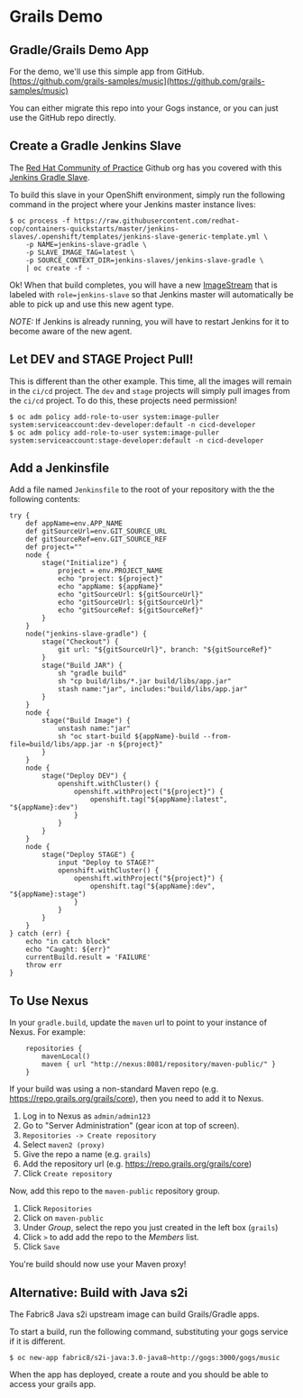 # Grails Demo

## Gradle/Grails Demo App

For the demo, we'll use this simple app from GitHub.
[https://github.com/grails-samples/music](https://github.com/grails-samples/music)

You can either migrate this repo into your Gogs instance, or you can just use the GitHub repo directly.

## Create a Gradle Jenkins Slave

 The [Red Hat Community of Practice](https://github.com/redhat-cop) Github org has you covered with this [Jenkins Gradle Slave](https://github.com/redhat-cop/containers-quickstarts/tree/master/jenkins-slaves/jenkins-slave-gradle).

To build this slave in your OpenShift environment, simply run the following command in the project where your Jenkins master instance lives:

```
$ oc process -f https://raw.githubusercontent.com/redhat-cop/containers-quickstarts/master/jenkins-slaves/.openshift/templates/jenkins-slave-generic-template.yml \
    -p NAME=jenkins-slave-gradle \
    -p SLAVE_IMAGE_TAG=latest \
    -p SOURCE_CONTEXT_DIR=jenkins-slaves/jenkins-slave-gradle \
    | oc create -f -
```

Ok!  When that build completes, you will have a new [ImageStream](https://docs.okd.io/latest/architecture/core_concepts/builds_and_image_streams.html#image-streams) that is labeled with `role=jenkins-slave` so that Jenkins master will automatically be able to pick up and use this new agent type.

*NOTE:* If Jenkins is already running, you will have to restart Jenkins for it to become aware of the new agent.

## Let DEV and STAGE Project Pull!

This is different than the other example.  This time, all the images will remain in the `ci/cd` project.  The `dev` and `stage` projects will simply pull images from the `ci/cd` project.  To do this, these projects need permission!

```
$ oc adm policy add-role-to-user system:image-puller system:serviceaccount:dev-developer:default -n cicd-developer
$ oc adm policy add-role-to-user system:image-puller system:serviceaccount:stage-developer:default -n cicd-developer
```

## Add a Jenkinsfile

Add a file named `Jenkinsfile` to the root of your repository with the the following contents:

```
try {
    def appName=env.APP_NAME
    def gitSourceUrl=env.GIT_SOURCE_URL
    def gitSourceRef=env.GIT_SOURCE_REF
    def project=""
    node {
        stage("Initialize") {
            project = env.PROJECT_NAME
            echo "project: ${project}"
            echo "appName: ${appName}"
            echo "gitSourceUrl: ${gitSourceUrl}"
            echo "gitSourceUrl: ${gitSourceUrl}"
            echo "gitSourceRef: ${gitSourceRef}"
        }
    }
    node("jenkins-slave-gradle") {
        stage("Checkout") {
            git url: "${gitSourceUrl}", branch: "${gitSourceRef}"
        }
        stage("Build JAR") {
            sh "gradle build"
            sh "cp build/libs/*.jar build/libs/app.jar"
            stash name:"jar", includes:"build/libs/app.jar"
        }
    }
    node {
        stage("Build Image") {
            unstash name:"jar"
            sh "oc start-build ${appName}-build --from-file=build/libs/app.jar -n ${project}"
        }
    }
    node {
        stage("Deploy DEV") {
            openshift.withCluster() {
                openshift.withProject("${project}") {
                    openshift.tag("${appName}:latest", "${appName}:dev")
                }
            }
        }
    }
    node {
        stage("Deploy STAGE") {
            input "Deploy to STAGE?"
            openshift.withCluster() {
                openshift.withProject("${project}") {
                    openshift.tag("${appName}:dev", "${appName}:stage")
                }
            }
        }
    }
} catch (err) {
    echo "in catch block"
    echo "Caught: ${err}"
    currentBuild.result = 'FAILURE'
    throw err
}
```

## To Use Nexus

In your `gradle.build`, update the `maven` url to point to your instance of Nexus.  For example:

```
    repositories {
        mavenLocal()
        maven { url "http://nexus:8081/repository/maven-public/" }
    }
```

If your build was using a non-standard Maven repo (e.g. https://repo.grails.org/grails/core), then you need
to add it to Nexus.

1. Log in to Nexus as `admin/admin123`
2. Go to "Server Administration" (gear icon at top of screen).
3. `Repositories -> Create repository`
4. Select `maven2 (proxy)`
5. Give the repo a name (e.g. `grails`)
6. Add the repository url (e.g. https://repo.grails.org/grails/core)
7. Click `Create repository`

Now, add this repo to the `maven-public` repository group.

1. Click `Repositories`
2. Click on `maven-public`
3. Under *Group*, select the repo you just created in the left box (`grails`)
4. Click `>` to add add the repo to the *Members* list.
5. Click `Save`

You're build should now use your Maven proxy!

## Alternative: Build with Java s2i

The Fabric8 Java s2i upstream image can build Grails/Gradle apps.

To start a build, run the following command, substituting your gogs service if it is different.

```
$ oc new-app fabric8/s2i-java:3.0-java8~http://gogs:3000/gogs/music
```

When the app has deployed, create a route and you should be able to access your grails app.